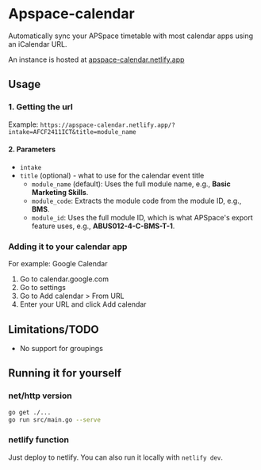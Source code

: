 # Apspace-calendar
Automatically sync your APSpace timetable with most calendar apps using an iCalendar URL.

An instance is hosted at [apspace-calendar.netlify.app](https://apspace-calendar.netlify.app/)

## Usage
### 1. Getting the url
Example: `https://apspace-calendar.netlify.app/?intake=AFCF2411ICT&title=module_name`

#### 2. Parameters
- `intake`
- `title` (optional) - what to use for the calendar event title
    - `module_name` (default): Uses the full module name, e.g., **Basic Marketing Skills**.
    - `module_code`: Extracts the module code from the module ID, e.g., **BMS**.
    - `module_id`: Uses the full module ID, which is what APSpace's export feature uses, e.g., **ABUS012-4-C-BMS-T-1**.

### Adding it to your calendar app
For example: Google Calendar

1. Go to calendar.google.com
2. Go to settings
3. Go to Add calendar > From URL
4. Enter your URL and click Add calendar

## Limitations/TODO
- No support for groupings

## Running it for yourself
### net/http version
```sh
go get ./...
go run src/main.go --serve
```

### netlify function
Just deploy to netlify. You can also run it locally with `netlify dev`.
